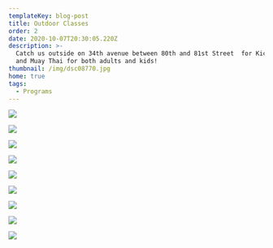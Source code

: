```yaml
---
templateKey: blog-post
title: Outdoor Classes
order: 2
date: 2020-10-07T20:30:05.220Z
description: >-
  Catch us outside on 34th avenue between 80th and 81st Street  for Kickboxing
  and Muay Thai for both adults and kids! 
thumbnail: /img/dsc08770.jpg
home: true
tags:
  - Programs
---
```

![](/img/dsc08161.jpg)

![](/img/dsc08687.jpg)

![](/img/dsc08488.jpg)

![](/img/img_5802.jpg)

![](/img/dsc08761.jpg)

![](/img/img_5804.jpg)

![](/img/dsc08199.jpg)

![](/img/dsc08676.jpg)

![](/img/dsc08591.jpg)
